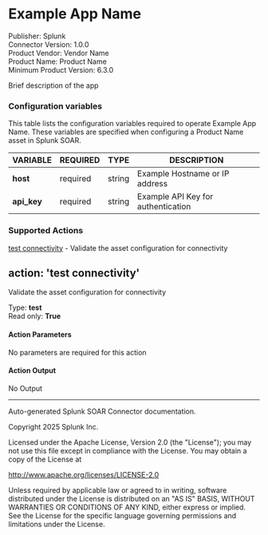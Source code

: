 # Example App Name

Publisher: Splunk \
Connector Version: 1.0.0 \
Product Vendor: Vendor Name \
Product Name: Product Name \
Minimum Product Version: 6.3.0

Brief description of the app

### Configuration variables

This table lists the configuration variables required to operate Example App Name. These variables are specified when configuring a Product Name asset in Splunk SOAR.

VARIABLE | REQUIRED | TYPE | DESCRIPTION
-------- | -------- | ---- | -----------
**host** | required | string | Example Hostname or IP address |
**api_key** | required | string | Example API Key for authentication |

### Supported Actions

[test connectivity](#action-test-connectivity) - Validate the asset configuration for connectivity

## action: 'test connectivity'

Validate the asset configuration for connectivity

Type: **test** \
Read only: **True**

#### Action Parameters

No parameters are required for this action

#### Action Output

No Output

______________________________________________________________________

Auto-generated Splunk SOAR Connector documentation.

Copyright 2025 Splunk Inc.

Licensed under the Apache License, Version 2.0 (the "License");
you may not use this file except in compliance with the License.
You may obtain a copy of the License at

http://www.apache.org/licenses/LICENSE-2.0

Unless required by applicable law or agreed to in writing,
software distributed under the License is distributed on an "AS IS" BASIS,
WITHOUT WARRANTIES OR CONDITIONS OF ANY KIND, either express or implied.
See the License for the specific language governing permissions and limitations under the License.
